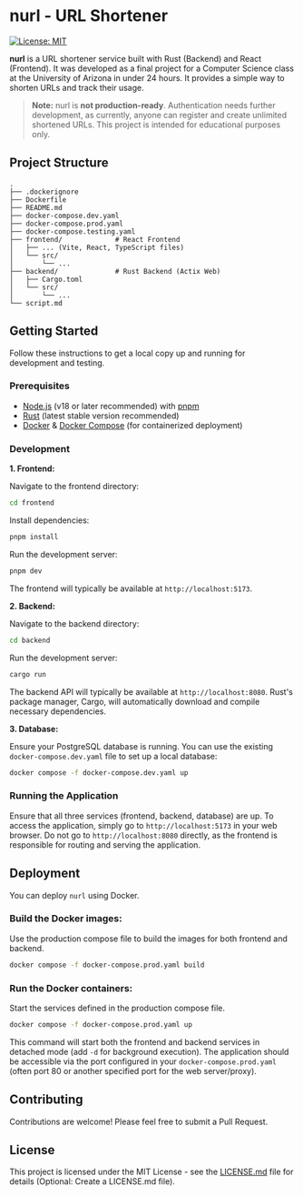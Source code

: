 # nurl - URL Shortener

[![License: MIT](https://img.shields.io/badge/License-MIT-yellow.svg)](https://opensource.org/licenses/MIT)

**nurl** is a URL shortener service built with Rust (Backend) and React (Frontend). It was developed as a final project for a Computer Science class at the University of Arizona in under 24 hours. It provides a simple way to shorten URLs and track their usage.

> **Note:** nurl is **not production-ready**. Authentication needs further development, as currently, anyone can register and create unlimited shortened URLs. This project is intended for educational purposes only.

## Project Structure

```
.
├── .dockerignore
├── Dockerfile
├── README.md
├── docker-compose.dev.yaml
├── docker-compose.prod.yaml
├── docker-compose.testing.yaml
├── frontend/             # React Frontend
│   ├── ... (Vite, React, TypeScript files)
│   └── src/
│       └── ...
├── backend/              # Rust Backend (Actix Web)
│   ├── Cargo.toml
│   └── src/
│       └── ...
└── script.md
```

## Getting Started

Follow these instructions to get a local copy up and running for development and testing.

### Prerequisites

- [Node.js](https://nodejs.org/) (v18 or later recommended) with [pnpm](https://pnpm.io/)
- [Rust](https://www.rust-lang.org/tools/install) (latest stable version recommended)
- [Docker](https://docs.docker.com/get-docker/) & [Docker Compose](https://docs.docker.com/compose/install/) (for containerized deployment)

### Development

**1. Frontend:**

Navigate to the frontend directory:

```sh
cd frontend
```

Install dependencies:

```sh
pnpm install
```

Run the development server:

```sh
pnpm dev
```

The frontend will typically be available at `http://localhost:5173`.

**2. Backend:**

Navigate to the backend directory:

```sh
cd backend
```

Run the development server:

```sh
cargo run
```

The backend API will typically be available at `http://localhost:8080`. Rust's package manager, Cargo, will automatically download and compile necessary dependencies.

**3. Database:**

Ensure your PostgreSQL database is running. You can use the existing `docker-compose.dev.yaml` file to set up a local database:

```sh
docker compose -f docker-compose.dev.yaml up
```

### Running the Application

Ensure that all three services (frontend, backend, database) are up. To access the application, simply go to `http://localhost:5173` in your web browser. Do not go to `http://localhost:8080` directly, as the frontend is responsible for routing and serving the application.

## Deployment

You can deploy `nurl` using Docker.

### Build the Docker images:

Use the production compose file to build the images for both frontend and backend.

```sh
docker compose -f docker-compose.prod.yaml build
```

### Run the Docker containers:

Start the services defined in the production compose file.

```sh
docker compose -f docker-compose.prod.yaml up
```

This command will start both the frontend and backend services in detached mode (add `-d` for background execution). The application should be accessible via the port configured in your `docker-compose.prod.yaml` (often port 80 or another specified port for the web server/proxy).

## Contributing

Contributions are welcome! Please feel free to submit a Pull Request.

## License

This project is licensed under the MIT License - see the [LICENSE.md](LICENSE.md) file for details (Optional: Create a LICENSE.md file).
